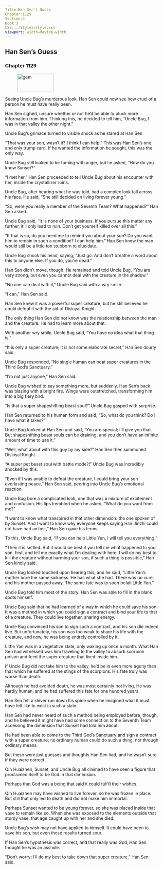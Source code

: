 ```yaml
---
Title:Han Sen’s Guess 
Chapter:1129 
Section:3 
Book:3 
CSS:../Styles/style.css 
viewport: width=device-width
---
```

  
## Han Sen’s Guess
### Chapter 1129
  
<figure>
	<img src="../Images/gem.gif" alt="gem" id="gem" width="120" height="60" />
</figure>
  

  
Seeing Uncle Bug’s murderous look, Han Sen could now see how cruel of a person he must have really been.

Han Sen sighed, unsure whether or not he’d be able to pluck more information from him. Thinking this, he decided to tell him, “Uncle Bug, I was in that valley the other night.”

Uncle Bug’s grimace turned to visible shock as he stared at Han Sen.

“That was your son, wasn’t it? I think I can help.” This was Han Sen’s one and only trump card. If he wanted the information he sought, this was the only way.

Uncle Bug still looked to be fuming with anger, but he asked, “How do you know Sunset?”

“I met her.” Han Sen proceeded to tell Uncle Bug about his encounter with her, inside the crystallizer ruins.

Uncle Bug, after hearing what he was told, had a complex look fall across his face. He said, “She still decided on living forever young.”

“So, were you really a member of the Seventh Team? What happened?” Han Sen asked.

Uncle Bug said, “It is none of your business. If you pursue this matter any further, it’ll only lead to ruin. Don’t get yourself killed over all this.”

“If that is so, do you need me to remind you about your son? Do you want him to remain in such a condition? I can help him.” Han Sen knew the man would still be a little too stubborn to elucidate.

Uncle Bug shook his head, saying, “Just go. And don’t breathe a word about this to anyone else. If you do, you’re dead.”

Han Sen didn’t move, though. He remained and told Uncle Bug, “You are very strong, but even you cannot deal with the creature in the shadow.”

“No one can deal with it,” Uncle Bug said with a wry smile.

“I can,” Han Sen said.

Han Sen knew it was a powerful super creature, but he still believed he could defeat it with the aid of Disloyal Knight.

The only thing Han Sen did not know was the relationship between the man and the creature. He had to learn more about that.

With another wry smile, Uncle Bug said, “You have no idea what that thing is.”

“It is only a super creature; it is not some elaborate secret,” Han Sen dourly said.

Uncle Bug responded, “No single human can beat super creatures in the Third God’s Sanctuary.”

“I’m not just anyone,” Han Sen said.

Uncle Bug wished to say something more, but suddenly, Han Sen’s back was blazing with a bright fire. Wings were outstretched, transforming him into a big fiery bird.

“Is that a super shapeshifting beast soul?” Uncle Bug gasped with surprise.

Han Sen returned to his human form and said, “So, what do you think? Do I have what it takes?”

Uncle Bug looked at Han Sen and said, “You are special; I’ll give you that. But shapeshifting beast souls can be draining, and you don’t have an infinite amount of time to use it.”

“Well, what about with this guy by my side?” Han Sen then summoned Disloyal Knight.

“A super pet beast soul with battle mode?!” Uncle Bug was incredibly shocked by this.

“Even if I was unable to defeat the creature, I could bring your son everlasting peace,” Han Sen said, peering into Uncle Bug’s emotional reaction.

Uncle Bug bore a complicated look, one that was a mixture of excitement and confusion. His lips trembled when he asked, “What do you want from me?”

“I want to know what transpired in that other dimension: the one spoken of by Sunset. And I want to know why everyone keeps saying Han Jinzhi could not have had an heir,” Han Sen gave his terms.

To this, Uncle Bug said, “If you can help Little Yan, I will tell you everything.”

“Then it is settled. But it would be best if you tell me what happened to your son, first, and tell me exactly what I’m dealing with here. I will do my best to kill the creature without harming your son, if such a thing is possible,” Han Sen kindly said.

Uncle Bug looked touched upon hearing this, and he said, “Little Yan’s mother bore the same sickness. He has what she had. There was no cure, and his mother passed away. The same fate was to soon befall Little Yan.”

Uncle Bug told him most of the story. Han Sen was able to fill in the blank spots himself.

Uncle Bug said that he had learned of a way in which he could save his son. It was a method in which you could sign a contract and bind your life to that of a creature. They could live together, sharing energy.

Uncle Bug convinced his son to sign such a contract, and his son did indeed live. But unfortunately, his son was too weak to share his life with the creature, and now, he was being entirely controlled by it.

Little Yan was in a vegetative state, only waking up once a month. What Han Sen had witnessed was him traveling to the valley to absorb scorpion poison and feed the super creature that lived inside him.

If Uncle Bug did not take him to the valley, he’d be in even more agony than that which he suffered at the stings of the scorpions. His fate truly was worse than death.

Although he had avoided death, he was most certainly not living. He was hardly human, and he had suffered this fate for one hundred years.

Han Sen felt a shiver run down his spine when he imagined what it must have felt like to exist in such a state.

Han Sen had never heard of such a method being employed before, though, and he believed it might have had some connection to the Seventh Team accessing the dimension that Sunset had told him about.

He had been able to come to the Third God’s Sanctuary and sign a contract with a super creature; no ordinary human could do such a thing, not through ordinary means.

But these were just guesses and thoughts Han Sen had, and he wasn’t sure if they were correct.

Qin Huaizhen, Sunset, and Uncle Bug all claimed to have seen a figure that proclaimed itself to be God in that dimension.

Perhaps that God was a being that said it could fulfill their wishes.

Qin Huaizhen may have wished to live forever, so he was frozen in place. But still that only led to death and did not make him immortal.

Perhaps Sunset wanted to be young forever, so she was placed inside that vase to remain like so. When she was exposed to the elements outside that sturdy vase, that age caught up with her and she died.

Uncle Bug’s wish may not have applied to himself. It could have been to save his son, but even those results turned sour.

If Han Sen’s hypothesis was correct, and that really was God, Han Sen thought he was an asshole.

“Don’t worry; I’ll do my best to take down that super creature,” Han Sen said.